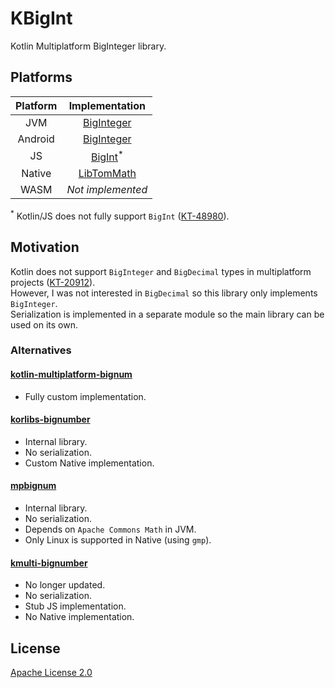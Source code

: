 # KBigInt

Kotlin Multiplatform BigInteger library.

## Platforms

| Platform |          Implementation          |
|:--------:|:--------------------------------:|
|   JVM    |   [BigInteger][BigInteger-JVM]   |
| Android  | [BigInteger][BigInteger-Android] |
|    JS    |      [BigInt][]<sup>*</sup>      |
|  Native  |          [LibTomMath][]          |
|   WASM   |        _Not implemented_         |


[BigInteger-JVM]: https://docs.oracle.com/javase/17/docs/api/java.base/java/math/BigInteger.html
[BigInteger-Android]: https://developer.android.com/reference/java/math/BigInteger
[BigInt]: https://developer.mozilla.org/en-US/docs/Web/JavaScript/Reference/Global_Objects/BigInt
[LibTomMath]: https://github.com/libtom/libtommath/tree/master

<sup>*</sup> Kotlin/JS does not fully support `BigInt` ([KT-48980]).

[KT-48980]: https://youtrack.jetbrains.com/issue/KT-48980/

## Motivation

Kotlin does not support `BigInteger` and `BigDecimal` types in multiplatform projects ([KT-20912]).
<br/>However, I was not interested in `BigDecimal` so this library only implements `BigInteger`.
<br/>Serialization is implemented in a separate module so the main library can be used on its own.

[KT-20912]: https://youtrack.jetbrains.com/issue/KT-20912/

### Alternatives

#### [kotlin-multiplatform-bignum](https://github.com/ionspin/kotlin-multiplatform-bignum)

- Fully custom implementation.

#### [korlibs-bignumber](https://github.com/korlibs/korge-korlibs/tree/main/korlibs-bignumber)

- Internal library.
- No serialization.
- Custom Native implementation.

#### [mpbignum](https://codeberg.org/loke/array/src/branch/master/mpbignum)

- Internal library.
- No serialization.
- Depends on `Apache Commons Math` in JVM.
- Only Linux is supported in Native (using `gmp`).

#### [kmulti-bignumber](https://github.com/kmulti/kmulti-bignumber)

- No longer updated.
- No serialization.
- Stub JS implementation.
- No Native implementation.

## License

[Apache License 2.0](https://www.apache.org/licenses/LICENSE-2.0)
